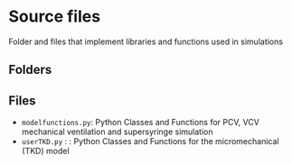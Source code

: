 # Source files

Folder and files that implement libraries and functions used in simulations

## Folders

## Files
- `modelfunctions.py`: Python Classes and Functions for PCV, VCV mechanical ventilation and supersyringe simulation
- `userTKD.py` : : Python Classes and Functions for the micromechanical (TKD) model
